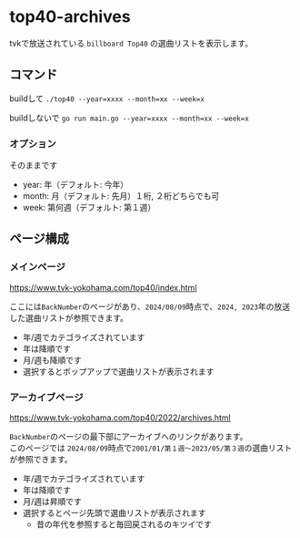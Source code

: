 # top40-archives

tvkで放送されている `billboard Top40` の選曲リストを表示します。  

## コマンド
buildして
`./top40 --year=xxxx --month=xx --week=x`

buildしないで
`go run main.go --year=xxxx --month=xx --week=x`

### オプション
そのままです

- year: 年（デフォルト: 今年）
- month: 月（デフォルト: 先月）１桁, ２桁どちらでも可
- week: 第何週（デフォルト: 第１週）

## ページ構成
### メインページ
https://www.tvk-yokohama.com/top40/index.html

ここには`BackNumber`のページがあり、`2024/08/09`時点で、`2024, 2023`年の放送した選曲リストが参照できます。

- 年/週でカテゴライズされています
- 年は降順です
- 月/週も降順です
- 選択するとポップアップで選曲リストが表示されます

### アーカイブページ
https://www.tvk-yokohama.com/top40/2022/archives.html

`BackNumber`のページの最下部にアーカイブへのリンクがあります。  
このページでは `2024/08/09`時点で`2001/01/第１週〜2023/05/第３週`の選曲リストが参照できます。

- 年/週でカテゴライズされています
- 年は降順です
- 月/週は昇順です
- 選択するとページ先頭で選曲リストが表示されます
  - 昔の年代を参照すると毎回戻されるのキツイです
